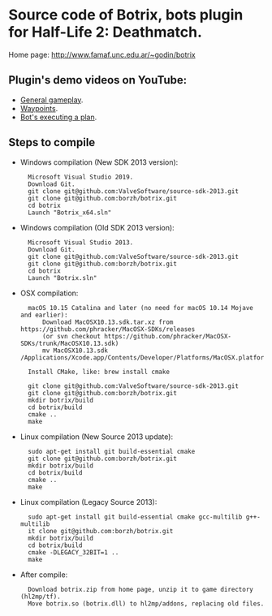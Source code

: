 Source code of Botrix, bots plugin for Half-Life 2: Deathmatch.
===============================================================

Home page: http://www.famaf.unc.edu.ar/~godin/botrix


Plugin's demo videos on YouTube:
----------------
- [General gameplay](http://www.youtube.com/watch?v=6MCQTqh8Z9c).
- [Waypoints](http://www.youtube.com/watch?v=rDhOGZde0s4).
- [Bot's executing a plan](http://www.youtube.com/watch?v=ciSjeTX-0gI).


Steps to compile
----------------

- Windows compilation (New SDK 2013 version):

        Microsoft Visual Studio 2019.
        Download Git.
        git clone git@github.com:ValveSoftware/source-sdk-2013.git
        git clone git@github.com:borzh/botrix.git
        cd botrix
        Launch "Botrix_x64.sln"

- Windows compilation (Old SDK 2013 version):
  
        
        Microsoft Visual Studio 2013.
        Download Git.
        git clone git@github.com:ValveSoftware/source-sdk-2013.git
        git clone git@github.com:borzh/botrix.git
        cd botrix
        Launch "Botrix.sln"
        
  
- OSX compilation:

        macOS 10.15 Catalina and later (no need for macOS 10.14 Mojave and earlier):
            Download MacOSX10.13.sdk.tar.xz from https://github.com/phracker/MacOSX-SDKs/releases
            (or svn checkout https://github.com/phracker/MacOSX-SDKs/trunk/MacOSX10.13.sdk)
            mv MacOSX10.13.sdk /Applications/Xcode.app/Contents/Developer/Platforms/MacOSX.platform/Developer/SDKs/
        
        Install CMake, like: brew install cmake
        
        git clone git@github.com:ValveSoftware/source-sdk-2013.git
        git clone git@github.com:borzh/botrix.git
        mkdir botrix/build
        cd botrix/build
        cmake ..
        make

- Linux compilation (New Source 2013 update):

        sudo apt-get install git build-essential cmake
        git clone git@github.com:borzh/botrix.git
        mkdir botrix/build
        cd botrix/build
        cmake ..
        make

- Linux compilation (Legacy Source 2013):
        
        sudo apt-get install git build-essential cmake gcc-multilib g++-multilib
        it clone git@github.com:borzh/botrix.git
        mkdir botrix/build
        cd botrix/build
        cmake -DLEGACY_32BIT=1 ..
        make
          
        
- After compile:

        Download botrix.zip from home page, unzip it to game directory (hl2mp/tf).
        Move botrix.so (botrix.dll) to hl2mp/addons, replacing old files.

